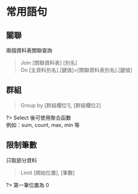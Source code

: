 # 常用語句

## 關聯

兩個資料表關聯查詢

> Join [關聯資料表] [別名] \
> On [主資料別名].[鍵值]=[關聯資料表別名].[鍵值]

## 群組

> Group by [群組欄位1], [群組欄位2]

?>
Select 後可使用聚合函數 \
例如：sum, count, max, min 等

## 限制筆數

只取部分資料

> Limit [開始位置], [筆數]

?> 第一筆位置為 0